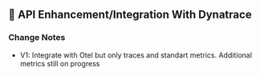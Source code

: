 ﻿

## 🔗 API Enhancement/Integration With Dynatrace
### Change Notes
- V1: Integrate with Otel but only traces and standart metrics. Additional metrics still on progress